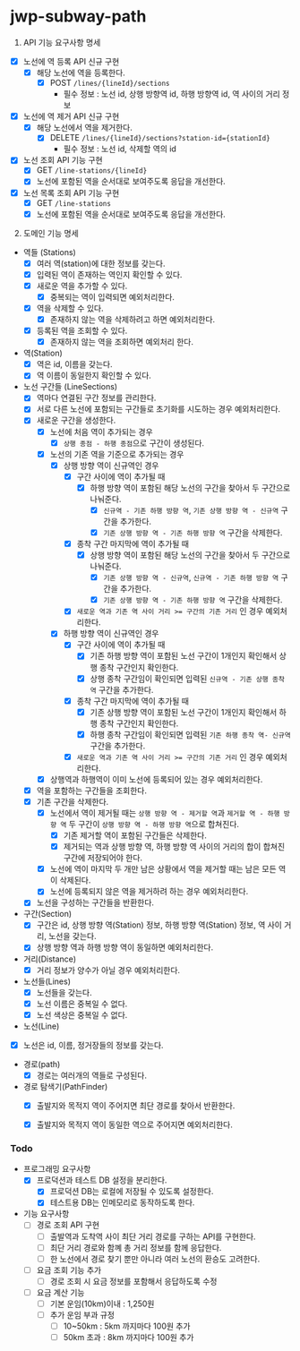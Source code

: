 # jwp-subway-path

1. API 기능 요구사항 명세

- [x] 노선에 역 등록 API 신규 구현
    - [x] 해당 노선에 역을 등록한다.
        - [x] POST `/lines/{lineId}/sections`
            - 필수 정보 : 노선 id, 상행 방향역 id, 하행 방향역 id, 역 사이의 거리 정보
- [x] 노선에 역 제거 API 신규 구현
    - [x] 해당 노선에서 역을 제거한다.
        - [x] DELETE `/lines/{lineId}/sections?station-id={stationId}`
            - 필수 정보 : 노선 id, 삭제할 역의 id
- [x] 노선 조회 API 기능 구현
    - [x] GET `/line-stations/{lineId}`
    - [x] 노선에 포함된 역을 순서대로 보여주도록 응답을 개선한다.
- [x] 노선 목록 조회 API 기능 구현
    - [x] GET `/line-stations`
    - [x] 노선에 포함된 역을 순서대로 보여주도록 응답을 개선한다.

2. 도메인 기능 명세

- 역들 (Stations)
    - [x] 여러 역(station)에 대한 정보를 갖는다.
    - [x] 입력된 역이 존재하는 역인지 확인할 수 있다.
    - [x] 새로운 역을 추가할 수 있다.
        - [x] 중복되는 역이 입력되면 예외처리한다.
    - [x] 역을 삭제할 수 있다.
        - [x] 존재하지 않는 역을 삭제하려고 하면 예외처리한다.
    - [x] 등록된 역을 조회할 수 있다.
        - [x] 존재하지 않는 역을 조회하면 예외처리 한다.

- 역(Station)
    - [x] 역은 id, 이름을 갖는다.
    - [x] 역 이름이 동일한지 확인할 수 있다.

- 노선 구간들 (LineSections)
    - [x] 역마다 연결된 구간 정보를 관리한다.
    - [x] 서로 다른 노선에 포함되는 구간들로 초기화를 시도하는 경우 예외처리한다.
    - [x] 새로운 구간을 생성한다.
        - [x] 노선에 처음 역이 추가되는 경우
            - [x] `상행 종점 - 하행 종점`으로 구간이 생성된다.
        - [x] 노선의 기존 역을 기준으로 추가되는 경우
            - [x] 상행 방향 역이 신규역인 경우
                - [x] 구간 사이에 역이 추가될 때
                    - [x] 하행 방향 역이 포함된 해당 노선의 구간을 찾아서 두 구간으로 나눠준다.
                        - [x] `신규역 - 기존 하행 방향 역`, `기존 상행 방향 역 - 신규역` 구간을 추가한다.
                        - [x] `기존 상행 방향 역 - 기존 하행 방향 역` 구간을 삭제한다.
                - [x] 종착 구간 마지막에 역이 추가될 때
                    - [x] 상행 방향 역이 포함된 해당 노선의 구간을 찾아서 두 구간으로 나눠준다.
                        - [x] `기존 상행 방향 역 - 신규역`, `신규역 - 기존 하행 방향 역` 구간을 추가한다.
                        - [x] `기존 상행 방향 역 - 기존 하행 방향 역` 구간을 삭제한다.
                - [x] `새로운 역과 기존 역 사이 거리 >= 구간의 기존 거리` 인 경우 예외처리한다.
            - [x] 하행 방향 역이 신규역인 경우
                - [x] 구간 사이에 역이 추가될 때
                    - [x] 기존 하행 방향 역이 포함된 노선 구간이 1개인지 확인해서 상행 종착 구간인지 확인한다.
                    - [x] 상행 종착 구간임이 확인되면 입력된 `신규역 - 기존 상행 종착 역` 구간을 추가한다.
                - [x] 종착 구간 마지막에 역이 추가될 때
                    - [x] 기존 상행 방향 역이 포함된 노선 구간이 1개인지 확인해서 하행 종착 구간인지 확인한다.
                    - [x] 하행 종착 구간임이 확인되면 입력된 `기존 하행 종착 역- 신규역` 구간을 추가한다.
                - [x] `새로운 역과 기존 역 사이 거리 >= 구간의 기존 거리` 인 경우 예외처리한다.
        - [x] 상행역과 하행역이 이미 노선에 등록되어 있는 경우 예외처리한다.
    - [x] 역을 포함하는 구간들을 조회한다.
    - [X] 기존 구간을 삭제한다.
        - [X] 노선에서 역이 제거될 때는 `상행 방향 역 - 제거할 역`과 `제거할 역 - 하행 방향 역` 두 구간이 `상행 방향 역 - 하행 방향 역`으로 합쳐진다.
            - [X] 기존 제거할 역이 포함된 구간들은 삭제한다.
            - [X] 제거되는 역과 상행 방향 역, 하행 방향 역 사이의 거리의 합이 합쳐진 구간에 저장되어야 한다.
        - [X] 노선에 역이 마지막 두 개만 남은 상황에서 역을 제거할 때는 남은 모든 역이 삭제된다.
        - [X] 노선에 등록되지 않은 역을 제거하려 하는 경우 예외처리한다.
    - [x] 노선을 구성하는 구간들을 반환한다.

- 구간(Section)
    - [x] 구간은 id, 상행 방향 역(Station) 정보, 하행 방향 역(Station) 정보, 역 사이 거리, 노선을 갖는다.
    - [x] 상행 방향 역과 하행 방향 역이 동일하면 예외처리한다.

- 거리(Distance)
    - [x] 거리 정보가 양수가 아닐 경우 예외처리한다.

- 노선들(Lines)
    - [x] 노선들을 갖는다.
    - [x] 노선 이름은 중복일 수 없다.
    - [x] 노선 색상은 중복일 수 없다.

- 노선(Line)
- [x] 노선은 id, 이름, 정거장들의 정보를 갖는다.

- 경로(path)
  - [x] 경로는 여러개의 역들로 구성된다.

- 경로 탐색기(PathFinder)
  - [x] 출발지와 목적지 역이 주어지면 최단 경로를 찾아서 반환한다.
  - [x] 출발지와 목적지 역이 동일한 역으로 주어지면 예외처리한다.

    
    
### Todo
- 프로그래밍 요구사항
    - [x] 프로덕션과 테스트 DB 설정을 분리한다.
        - [x] 프로덕션 DB는 로컬에 저장될 수 있도록 설정한다.
        - [x] 테스트용 DB는 인메모리로 동작하도록 한다.

- 기능 요구사항
    - [ ] 경로 조회 API 구현
        - [ ] 출발역과 도착역 사이 최단 거리 경로를 구하는 API를 구현한다.
        - [ ] 최단 거리 경로와 함꼐 총 거리 정보를 함께 응답한다.
        - [ ] 한 노선에서 경로 찾기 뿐만 아니라 여러 노선의 환승도 고려한다.
    - [ ] 요금 조회 기능 추가
        - [ ] 경로 조회 시 요금 정보를 포함해서 응답하도록 수정
    - [ ] 요금 계산 기능
        - [ ] 기본 운임(10km)이내 : 1,250원
        - [ ] 추가 운임 부과 규정
            - [ ] 10~50km : 5km 까지마다 100원 추가
            - [ ] 50km 초과 : 8km 까지마다 100원 추가
